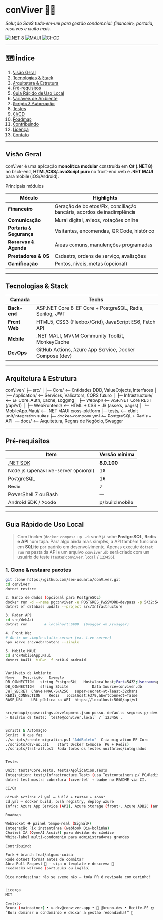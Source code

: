 ﻿
# conViver 🏢✨  
_Solução SaaS tudo-em-um para gestão condominial: financeiro, portaria, reservas e muito mais._

[![.NET 8](https://img.shields.io/badge/.NET-8.0-purple)](https://dotnet.microsoft.com/)
[![MAUI](https://img.shields.io/badge/.NET_MAUI-mobile-blue)](https://learn.microsoft.com/dotnet/maui/)
[![CI-CD](https://github.com/seu-usuario/conViver/actions/workflows/ci.yml/badge.svg)](https://github.com/seu-usuario/conViver/actions)

---

## 🗺️ Índice
1. [Visão Geral](#visão-geral)
2. [Tecnologias & Stack](#tecnologias--stack)
3. [Arquitetura & Estrutura](#arquitetura--estrutura)
4. [Pré-requisitos](#pré-requisitos)
5. [Guia Rápido de Uso Local](#guia-rápido-de-uso-local)
6. [Variáveis de Ambiente](#variáveis-de-ambiente)
7. [Scripts & Automação](#scripts--automação)
8. [Testes](#testes)
9. [CI/CD](#cicd)
10. [Roadmap](#roadmap)
11. [Contribuindo](#contribuindo)
12. [Licença](#licença)
13. [Contato](#contato)

---

## Visão Geral
conViver é uma aplicação **monolítica modular** construída em **C# (.NET 8)** no back-end, **HTML/CSS/JavaScript puro** no front-end web e **.NET MAUI** para mobile (iOS/Android).

Principais módulos:

| Módulo | Highlights |
|--------|------------|
| **Financeiro** | Geração de boletos/Pix, conciliação bancária, acordos de inadimplência |
| **Comunicação** | Mural digital, avisos, votações online |
| **Portaria & Segurança** | Visitantes, encomendas, QR Code, histórico |
| **Reservas & Agenda** | Áreas comuns, manutenções programadas |
| **Prestadores & OS** | Cadastro, ordens de serviço, avaliações |
| **Gamificação** | Pontos, níveis, metas (opcional) |

---

## Tecnologias & Stack

| Camada | Techs |
|--------|-------|
| **Back-end** | ASP.NET Core 8, EF Core + PostgreSQL, Redis, Serilog, JWT |
| **Front Web** | HTML5, CSS3 (Flexbox/Grid), JavaScript ES6, Fetch API |
| **Mobile** | .NET MAUI, MVVM Community Toolkit, MonkeyCache |
| **DevOps** | GitHub Actions, Azure App Service, Docker Compose (dev) |

---

## Arquitetura & Estrutura


conViver/
├─ src/
│ ├─ Core/ ⟵ Entidades DDD, ValueObjects, Interfaces
│ ├─ Application/ ⟵ Services, Validators, CQRS futuro
│ ├─ Infrastructure/ ⟵ EF Core, Auth, Cache, Logging
│ ├─ WebApi/ ⟵ ASP.NET Core REST (/api/v1)
│ ├─ WebFrontend/ ⟵ HTML + CSS + JS (assets, pages)
│ └─ MobileApp.Maui/ ⟵ .NET MAUI cross-platform
├─ tests/ ⟵ xUnit unit/integration suites
├─ docker-compose.yml ⟵ PostgreSQL + Redis + API
└─ docs/ ⟵ Arquitetura, Regras de Negócio, Swagger

---

## Pré-requisitos
| Item | Versão mínima |
|------|---------------|
| [.NET SDK](https://dotnet.microsoft.com/) | **8.0.100** |
| Node.js (apenas live-server opcional) | 18 |
| PostgreSQL | 16 |
| Redis | 7 |
| PowerShell 7 ou Bash | — |
| Android SDK / Xcode | p/ build mobile |

---

## Guia Rápido de Uso Local

> Com Docker (`docker compose up -d`) você já sobe **PostgreSQL, Redis e API** num tapa.
> Para algo ainda mais simples, a API também funciona em **SQLite** por padrão em desenvolvimento.
> Apenas execute `dotnet run` na pasta da API e um arquivo `conviver.db` será criado com um usuário de teste (`teste@conviver.local` / `123456`).

### 1. Clone & restaure pacotes
```bash
git clone https://github.com/seu-usuario/conViver.git
cd conViver
dotnet restore

2. Banco de dados (opcional para PostgreSQL)
docker run -d --name pgconviver -e POSTGRES_PASSWORD=devpass -p 5432:5432 postgres:16
dotnet ef database update --project src/Infrastructure

3. Rodar API
cd src/WebApi
dotnet run        # localhost:5000  (Swagger em /swagger)

4. Front Web
# Abrir um simple static server (ex. live-server)
npx serve src/WebFrontend --single

5. Mobile MAUI
cd src/MobileApp.Maui
dotnet build -t:Run -f net8.0-android


Variáveis de Ambiente
Nome	Descrição	Exemplo
DB_CONNECTION	string PostgreSQL	Host=localhost;Port=5432;Username=postgres;Password=devpass;Database=conviver;
DB_CONNECTION   string SQLite           Data Source=conviver.db
JWT_SECRET	Chave HMAC-SHA256	super-secret-at-least-32chars
REDIS_CONNECTION	Redis	localhost:6379,abortConnect=false
BASE_URL	URL pública da API	https://localhost:5000/api/v1


src/WebApi/appsettings.Development.json possui defaults seguros p/ dev.
> Usuário de teste: `teste@conviver.local` / `123456`.


Scripts & Automação
Script	O que faz
./scripts/create-migration.ps1 "AddBoleto"	Cria migration EF Core
./scripts/dev-up.ps1	Start Docker Compose (PG + Redis)
./scripts/test-all.ps1	Roda todos os testes unitários/integrados


Testes

Unit: tests/Core.Tests, tests/Application.Tests  
Integration: tests/Infrastructure.Tests (usa Testcontainers p/ PG/Redis)  
dotnet test mostra cobertura (coverlet) → badge no README via CI.  

CI/CD

GitHub Actions ci.yml – build + testes + sonar  
cd.yml – docker build, push registry, deploy Azure    
Infra: Azure App Service (API), Azure Storage (front), Azure ADB2C (auth)  

Roadmap

WebSocket 👁️ painel tempo-real (SignalR) 
Integração Pix instantânea (webhook Dia-bolinha) 
Chatbot IA (OpenAI Assist) para dúvidas de síndico 
White-label multi-condomínio para administradoras grandes 

Contribuindo

Fork + branch feat/alguma-coisa  
Rode dotnet format antes de commitar  
Abra Pull Request 🚀 – siga o template e descreva 🍻  
Feedbacks welcome (português ou inglês) 

Dica nordestina: não se avexe não – toda PR é revisada com carinho!


Licença
MIT

Contato
Bruno (maintainer) • ✉️ dev@conviver.app • 🐙 @bruno-dev • Recife-PE 🌞
“Bora dominar o condomínio e deixar a gestão redondinha!” 🤝

